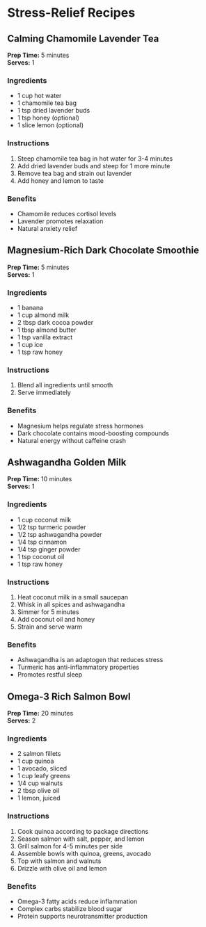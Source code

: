 # Stress-Relief Recipes

## Calming Chamomile Lavender Tea
**Prep Time:** 5 minutes  
**Serves:** 1

### Ingredients
- 1 cup hot water
- 1 chamomile tea bag
- 1 tsp dried lavender buds
- 1 tsp honey (optional)
- 1 slice lemon (optional)

### Instructions
1. Steep chamomile tea bag in hot water for 3-4 minutes
2. Add dried lavender buds and steep for 1 more minute
3. Remove tea bag and strain out lavender
4. Add honey and lemon to taste

### Benefits
- Chamomile reduces cortisol levels
- Lavender promotes relaxation
- Natural anxiety relief

## Magnesium-Rich Dark Chocolate Smoothie
**Prep Time:** 5 minutes  
**Serves:** 1

### Ingredients
- 1 banana
- 1 cup almond milk
- 2 tbsp dark cocoa powder
- 1 tbsp almond butter
- 1 tsp vanilla extract
- 1 cup ice
- 1 tsp raw honey

### Instructions
1. Blend all ingredients until smooth
2. Serve immediately

### Benefits
- Magnesium helps regulate stress hormones
- Dark chocolate contains mood-boosting compounds
- Natural energy without caffeine crash

## Ashwagandha Golden Milk
**Prep Time:** 10 minutes  
**Serves:** 1

### Ingredients
- 1 cup coconut milk
- 1/2 tsp turmeric powder
- 1/2 tsp ashwagandha powder
- 1/4 tsp cinnamon
- 1/4 tsp ginger powder
- 1 tsp coconut oil
- 1 tsp raw honey

### Instructions
1. Heat coconut milk in a small saucepan
2. Whisk in all spices and ashwagandha
3. Simmer for 5 minutes
4. Add coconut oil and honey
5. Strain and serve warm

### Benefits
- Ashwagandha is an adaptogen that reduces stress
- Turmeric has anti-inflammatory properties
- Promotes restful sleep

## Omega-3 Rich Salmon Bowl
**Prep Time:** 20 minutes  
**Serves:** 2

### Ingredients
- 2 salmon fillets
- 1 cup quinoa
- 1 avocado, sliced
- 1 cup leafy greens
- 1/4 cup walnuts
- 2 tbsp olive oil
- 1 lemon, juiced

### Instructions
1. Cook quinoa according to package directions
2. Season salmon with salt, pepper, and lemon
3. Grill salmon for 4-5 minutes per side
4. Assemble bowls with quinoa, greens, avocado
5. Top with salmon and walnuts
6. Drizzle with olive oil and lemon

### Benefits
- Omega-3 fatty acids reduce inflammation
- Complex carbs stabilize blood sugar
- Protein supports neurotransmitter production